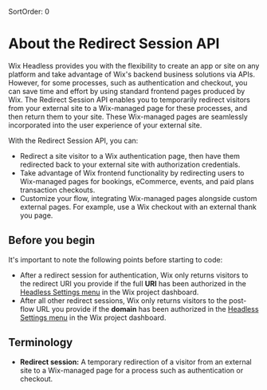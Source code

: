 SortOrder: 0
# About the Redirect Session API

Wix Headless provides you with the flexibility to create an app or site on any platform and take advantage of Wix's backend business solutions via APIs. However, for some processes, such as authentication and checkout, you can save time and effort by using standard frontend pages produced by Wix. The Redirect Session API enables you to temporarily redirect visitors from your external site to a Wix-managed page for these processes, and then return them to your site. These Wix-managed pages are seamlessly incorporated into the user experience of your external site.

With the Redirect Session API, you can:

+ Redirect a site visitor to a Wix authentication page, then have them redirected back to your external site with authorization credentials.
+ Take advantage of Wix frontend functionality by redirecting users to Wix-managed pages for bookings, eCommerce, events, and paid plans transaction checkouts.
+ Customize your flow, integrating Wix-managed pages alongside custom external pages. For example, use a Wix checkout with an external thank you page.

## Before you begin

It's important to note the following points before starting to code:

+ After a redirect session for authentication, Wix only returns visitors to the redirect URI you provide if the full **URI** has been authorized in the [Headless Settings menu](https://www.wix.com/my-account/site-selector/?buttonText=Select%20Site&title=Select%20a%20Site&autoSelectOnSingleSite=true&actionUrl=https:%2F%2Fwww.wix.com%2Fdashboard%2F%7B%7BmetaSiteId%7D%7D%2Foauth-apps-settings) in the Wix project dashboard.
+ After all other redirect sessions, Wix only returns visitors to the post-flow URL you provide if the **domain** has been authorized in the [Headless Settings menu](https://www.wix.com/my-account/site-selector/?buttonText=Select%20Site&title=Select%20a%20Site&autoSelectOnSingleSite=true&actionUrl=https:%2F%2Fwww.wix.com%2Fdashboard%2F%7B%7BmetaSiteId%7D%7D%2Foauth-apps-settings) in the Wix project dashboard.

## Terminology

+ **Redirect session:** A temporary redirection of a visitor from an external site to a Wix-managed page for a process such as authentication or checkout.

